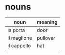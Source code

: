 # nouns

| noun        | meaning  |
| ----------- | -------- |
| la porta    | door     |
| il maglione | pullover |
| il cappello | hat      |
